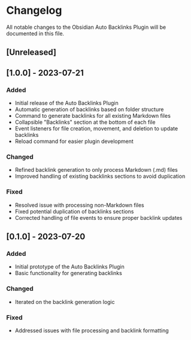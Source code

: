# Changelog

All notable changes to the Obsidian Auto Backlinks Plugin will be documented in this file.

## [Unreleased]

## [1.0.0] - 2023-07-21

### Added

- Initial release of the Auto Backlinks Plugin
- Automatic generation of backlinks based on folder structure
- Command to generate backlinks for all existing Markdown files
- Collapsible "Backlinks" section at the bottom of each file
- Event listeners for file creation, movement, and deletion to update backlinks
- Reload command for easier plugin development

### Changed

- Refined backlink generation to only process Markdown (.md) files
- Improved handling of existing backlinks sections to avoid duplication

### Fixed

- Resolved issue with processing non-Markdown files
- Fixed potential duplication of backlinks sections
- Corrected handling of file events to ensure proper backlink updates

## [0.1.0] - 2023-07-20

### Added

- Initial prototype of the Auto Backlinks Plugin
- Basic functionality for generating backlinks

### Changed

- Iterated on the backlink generation logic

### Fixed

- Addressed issues with file processing and backlink formatting
